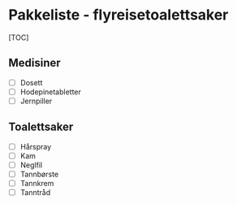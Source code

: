 # Pakkeliste - flyreisetoalettsaker
[TOC]
## Medisiner
- [ ] Dosett
- [ ] Hodepinetabletter
- [ ] Jernpiller
## Toalettsaker
- [ ] Hårspray
- [ ] Kam
- [ ] Neglfil
- [ ] Tannbørste
- [ ] Tannkrem
- [ ] Tanntråd
